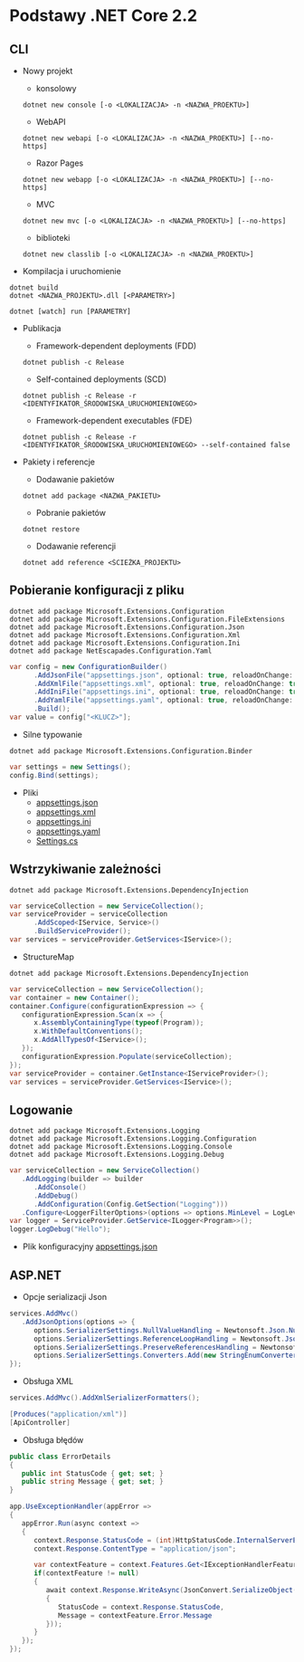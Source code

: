 # Podstawy .NET Core 2.2

## CLI
* Nowy projekt
  * konsolowy
  ```
  dotnet new console [-o <LOKALIZACJA> -n <NAZWA_PROEKTU>]
  ```
  * WebAPI
  ```
  dotnet new webapi [-o <LOKALIZACJA> -n <NAZWA_PROEKTU>] [--no-https]
  ``` 
  * Razor Pages
  ```
  dotnet new webapp [-o <LOKALIZACJA> -n <NAZWA_PROEKTU>] [--no-https]
  ``` 
  * MVC
  ```
  dotnet new mvc [-o <LOKALIZACJA> -n <NAZWA_PROEKTU>] [--no-https]
  ```
  * biblioteki
  ```
  dotnet new classlib [-o <LOKALIZACJA> -n <NAZWA_PROEKTU>]
  ```

* Kompilacja i uruchomienie
```
dotnet build
dotnet <NAZWA_PROJEKTU>.dll [<PARAMETRY>]
```
```
dotnet [watch] run [PARAMETRY]
```

* Publikacja
  * Framework-dependent deployments (FDD)
  ```
  dotnet publish -c Release
  ```
  * Self-contained deployments (SCD)
  ```
  dotnet publish -c Release -r <IDENTYFIKATOR_ŚRODOWISKA_URUCHOMIENIOWEGO>
  ```
  * Framework-dependent executables (FDE)
  ```
  dotnet publish -c Release -r <IDENTYFIKATOR_ŚRODOWISKA_URUCHOMIENIOWEGO> --self-contained false
  ```

* Pakiety i referencje
  * Dodawanie pakietów
  ```
  dotnet add package <NAZWA_PAKIETU>
  ```
  * Pobranie pakietów
  ```
  dotnet restore
  ```
  * Dodawanie referencji
  ```
  dotnet add reference <ŚCIEŻKA_PROJEKTU>
  ```

## Pobieranie konfiguracji z pliku
```
dotnet add package Microsoft.Extensions.Configuration
dotnet add package Microsoft.Extensions.Configuration.FileExtensions
dotnet add package Microsoft.Extensions.Configuration.Json
dotnet add package Microsoft.Extensions.Configuration.Xml
dotnet add package Microsoft.Extensions.Configuration.Ini
dotnet add package NetEscapades.Configuration.Yaml
```
``` c#
var config = new ConfigurationBuilder()
      .AddJsonFile("appsettings.json", optional: true, reloadOnChange: true)
      .AddXmlFile("appsettings.xml", optional: true, reloadOnChange: true)
      .AddIniFile("appsettings.ini", optional: true, reloadOnChange: true)
      .AddYamlFile("appsettings.yaml", optional: true, reloadOnChange: true)
      .Build();
var value = config["<KLUCZ>"];
```

* Silne typowanie
```
dotnet add package Microsoft.Extensions.Configuration.Binder
```
``` c#
var settings = new Settings();
config.Bind(settings);
```

* Pliki
  * [appsettings.json](Core.Basics.Program/appsettings.json)
  * [appsettings.xml](Core.Basics.Program/appsettings.xml)
  * [appsettings.ini](Core.Basics.Program/appsettings.ini)
  * [appsettings.yaml](Core.Basics.Program/appsettings.yaml)
  * [Settings.cs](Core.Basics.Program/Models/Settings.cs)

## Wstrzykiwanie zależności
```
dotnet add package Microsoft.Extensions.DependencyInjection
```
``` c#
var serviceCollection = new ServiceCollection();
var serviceProvider = serviceCollection
      .AddScoped<IService, Service>()
      .BuildServiceProvider();
var services = serviceProvider.GetServices<IService>();
```
* StructureMap
```
dotnet add package Microsoft.Extensions.DependencyInjection
```
``` c#
var serviceCollection = new ServiceCollection();
var container = new Container();
container.Configure(configurationExpression => {
   configurationExpression.Scan(x => {
      x.AssemblyContainingType(typeof(Program));
      x.WithDefaultConventions();
      x.AddAllTypesOf<IService>();
   });
   configurationExpression.Populate(serviceCollection);
});
var serviceProvider = container.GetInstance<IServiceProvider>();
var services = serviceProvider.GetServices<IService>();
```

## Logowanie
```
dotnet add package Microsoft.Extensions.Logging
dotnet add package Microsoft.Extensions.Logging.Configuration
dotnet add package Microsoft.Extensions.Logging.Console
dotnet add package Microsoft.Extensions.Logging.Debug
```
``` c#
var serviceCollection = new ServiceCollection()
   .AddLogging(builder => builder
      .AddConsole()
      .AddDebug()
      .AddConfiguration(Config.GetSection("Logging")))
   .Configure<LoggerFilterOptions>(options => options.MinLevel = LogLevel.Debug);
var logger = ServiceProvider.GetService<ILogger<Program>>();
logger.LogDebug("Hello");
```
* Plik konfiguracyjny
[appsettings.json](Core.Basics.Program/appsettings.json)

## ASP.NET

* Opcje serializacji Json
``` c#
services.AddMvc()
   .AddJsonOptions(options => {
      options.SerializerSettings.NullValueHandling = Newtonsoft.Json.NullValueHandling.Ignore;
      options.SerializerSettings.ReferenceLoopHandling = Newtonsoft.Json.ReferenceLoopHandling.Ignore;
      options.SerializerSettings.PreserveReferencesHandling = Newtonsoft.Json.PreserveReferencesHandling.Objects;
      options.SerializerSettings.Converters.Add(new StringEnumConverter(camelCaseText: true));
});
```

* Obsługa XML
``` c#
services.AddMvc().AddXmlSerializerFormatters();
```
``` c#
[Produces("application/xml")]
[ApiController]
```

* Obsługa błędów
``` c#
public class ErrorDetails
{
   public int StatusCode { get; set; }
   public string Message { get; set; }
}
```
``` c#
app.UseExceptionHandler(appError =>
{
   appError.Run(async context =>
   {
      context.Response.StatusCode = (int)HttpStatusCode.InternalServerError;
      context.Response.ContentType = "application/json";

      var contextFeature = context.Features.Get<IExceptionHandlerFeature>();
      if(contextFeature != null)
      {
         await context.Response.WriteAsync(JsonConvert.SerializeObject(new ErrorDetails()
         {
            StatusCode = context.Response.StatusCode,
            Message = contextFeature.Error.Message
         }));
      }
   });
});
```
